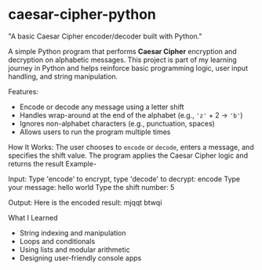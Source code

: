# caesar-cipher-python
"A basic Caesar Cipher encoder/decoder built with Python."

A simple Python program that performs **Caesar Cipher** encryption and decryption on alphabetic messages. This project is part of my learning journey in Python and helps reinforce basic programming logic, user input handling, and string manipulation.

 Features:
- Encode or decode any message using a letter shift
- Handles wrap-around at the end of the alphabet (e.g., `'z'` + 2 → `'b'`)
- Ignores non-alphabet characters (e.g., punctuation, spaces)
- Allows users to run the program multiple times

How It Works:
The user chooses to `encode` or `decode`, enters a message, and specifies the shift value. The program applies the Caesar Cipher logic and returns the result
Example-

Input:
Type 'encode' to encrypt, type 'decode' to decrypt:
encode
Type your message:
hello world
Type the shift number:
5

Output:
Here is the encoded result: mjqqt btwqi

 What I Learned
- String indexing and manipulation
- Loops and conditionals
- Using lists and modular arithmetic
- Designing user-friendly console apps



